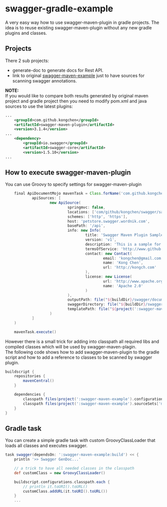 # swagger-gradle-example
A very easy way how to use swagger-maven-plugin in gradle projects. The idea is to reuse existing swagger-maven-plugin without any new gradle plugins and classes.    

## Projects
There 2 sub projects:    
* generate-doc to generate docs for Rest API.    
* link to original [swagger-maven-example](https://github.com/kongchen/swagger-maven-example) just to have sources for scanning swagger annotations.    
    
**NOTE:**    
If you would like to compare both results generated by original maven project and gradle project then you need to modify pom.xml and java sources to use the latest plugins:
```xml
...
    <groupId>com.github.kongchen</groupId>
    <artifactId>swagger-maven-plugin</artifactId>
    <version>3.1.4</version>
...
    <dependency>
        <groupId>io.swagger</groupId>
        <artifactId>swagger-core</artifactId>
        <version>1.5.10</version>
...
```



## How to execute swagger-maven-plugin
You can use Groovy to specify settings for swagger-maven-plugin
```groovy
    final ApiDocumentMojo mavenTask = Class.forName('com.github.kongchen.swagger.docgen.mavenplugin.ApiDocumentMojo',true, customClass).newInstance(
            apiSources: [
                    new ApiSource(
                            springmvc: false,
                            locations: ['com/github/kongchen/swagger/sample/wordnik/resource'],
                            schemes: ['http', 'https'],
                            host: 'petstore.swagger.wordnik.com',
                            basePath: '/api',
                            info: new Info(
                                    title: 'Swagger Maven Plugin Sample',
                                    version: 'v1',
                                    description: 'This is a sample for swagger-maven-plugin',
                                    termsOfService: 'http://www.github.com/kongchen/swagger-maven-plugin',
                                    contact: new Contact(
                                            email: 'kongchen@gmail.com',
                                            name: 'Kong Chen',
                                            url: 'http://kongch.com'
                                    ),
                                    license: new License(
                                            url: 'http://www.apache.org/licenses/LICENSE-2.0.html',
                                            name: 'Apache 2.0'
                                    )
                            ),
                            outputPath: file("${buildDir}/swagger/document.html").path,
                            swaggerDirectory: file("${buildDir}/swagger/swagger-ui").path,
                            templatePath: file("${project(':swagger-maven-example').projectDir}/templates/strapdown.html.hbs")
                    )
            ]
    )

    mavenTask.execute()
```
However there is a small trick for adding into classpath all required libs and compiled classes which will be used by swagger-maven-plagin.    
The following code shows how to add swagger-maven-plugin to the gradle script and how to add a reference to classes to be scanned by swagger plugin.
```groovy
buildscript {
    repositories {
        mavenCentral()
    }

    dependencies {
        classpath files(project(':swagger-maven-example').configurations['runtime'].files)
        classpath files(project(':swagger-maven-example').sourceSets['main'].output.classesDir)
    }
}
```
## Gradle task
You can create a simple gradle task with custom GroovyClassLoader that loads all classes and executes swagger.    
```groovy
task swagger(dependsOn: ':swagger-maven-example:build') << {
    println '>> Swagger GenDoc...'

    // a trick to have all needed classes in the classpath
    def customClass = new GroovyClassLoader()

    buildscript.configurations.classpath.each {
        // println it.toURI().toURL()
        customClass.addURL(it.toURI().toURL())
    }
    ...
```
